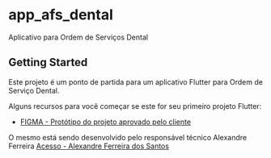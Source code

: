 # app_afs_dental

Aplicativo para Ordem de Serviços Dental

## Getting Started

Este projeto é um ponto de partida para um aplicativo Flutter para Ordem de Serviço Dental.

Alguns recursos para você começar se este for seu primeiro projeto Flutter:

- [FIGMA - Protótipo do projeto aprovado pelo cliente](https://www.figma.com/proto/WLMX8Ude1uQU0gxlKSnfG9/AppDental?node-id=0-1&t=0iswQlvlRSW79Eym-1)

O mesmo está sendo desenvolvido pelo responsável técnico Alexandre Ferreira 
[Acesso - Alexandre Ferreira dos Santos](https://www.linkedin.com/in/afs-ferreira/)
